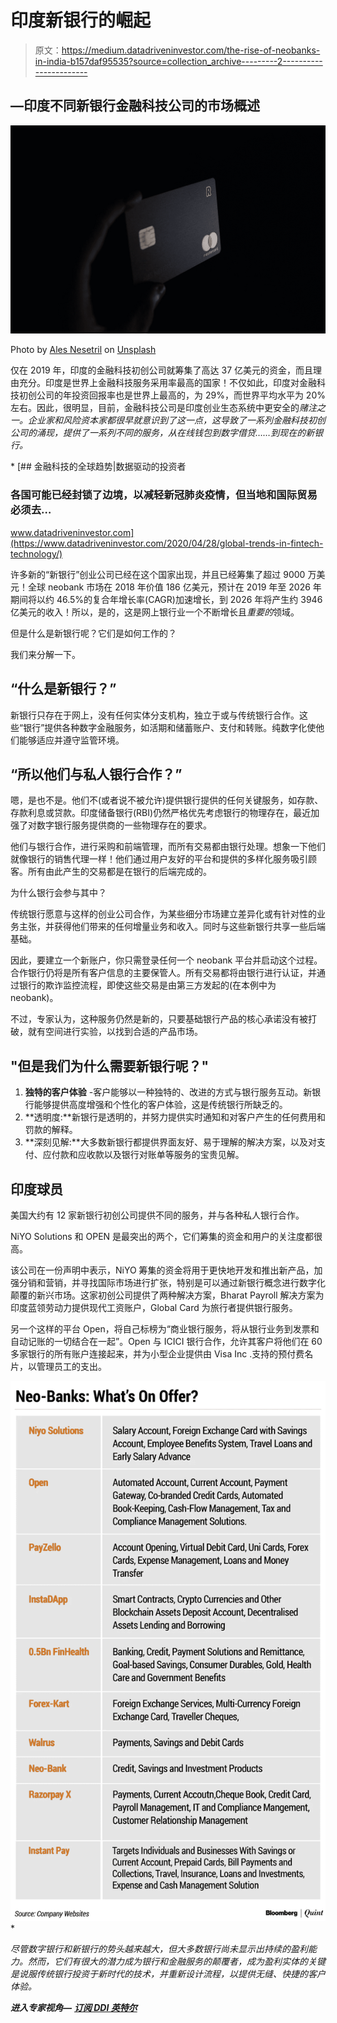 # 印度新银行的崛起

> 原文：<https://medium.datadriveninvestor.com/the-rise-of-neobanks-in-india-b157daf95535?source=collection_archive---------2----------------------->

## —印度不同新银行金融科技公司的市场概述

![](img/5d76c3687ae1cb4213e71b49ddec38b4.png)

Photo by [Ales Nesetril](https://unsplash.com/@alesnesetril?utm_source=medium&utm_medium=referral) on [Unsplash](https://unsplash.com?utm_source=medium&utm_medium=referral)

仅在 2019 年，印度的金融科技初创公司就筹集了高达 37 亿美元的资金，而且理由充分。印度是世界上金融科技服务采用率最高的国家！不仅如此，印度对金融科技初创公司的年投资回报率也是世界上最高的，为 29%，而世界平均水平为 20%左右。因此，很明显，目前，金融科技公司是印度创业生态系统中更安全的*赌注之一。企业家和风险资本家都很早就意识到了这一点，这导致了一系列金融科技初创公司的涌现，提供了一系列不同的服务，从在线钱包到数字借贷……到现在的新银行。*

*[](https://www.datadriveninvestor.com/2020/04/28/global-trends-in-fintech-technology/) [## 金融科技的全球趋势|数据驱动的投资者

### 各国可能已经封锁了边境，以减轻新冠肺炎疫情，但当地和国际贸易必须去…

www.datadriveninvestor.com](https://www.datadriveninvestor.com/2020/04/28/global-trends-in-fintech-technology/) 

许多新的“新银行”创业公司已经在这个国家出现，并且已经筹集了超过 9000 万美元！全球 neobank 市场在 2018 年价值 186 亿美元，预计在 2019 年至 2026 年期间将以约 46.5%的复合年增长率(CAGR)加速增长，到 2026 年将产生约 3946 亿美元的收入！所以，是的，这是网上银行业一个不断增长且*重要的*领域。

但是什么是新银行呢？它们是如何工作的？

我们来分解一下。

## **“什么是新银行？”**

新银行只存在于网上，没有任何实体分支机构，独立于或与传统银行合作。这些“银行”提供各种数字金融服务，如活期和储蓄账户、支付和转账。纯数字化使他们能够适应并遵守监管环境。

## “所以他们与私人银行合作？”

嗯，是也不是。他们不(或者说不被允许)提供银行提供的任何关键服务，如存款、存款利息或贷款。印度储备银行(RBI)仍然严格优先考虑银行的物理存在，最近加强了对数字银行服务提供商的一些物理存在的要求。

他们与银行合作，进行采购和前端管理，而所有交易都由银行处理。想象一下他们就像银行的销售代理一样！他们通过用户友好的平台和提供的多样化服务吸引顾客。所有由此产生的交易都是在银行的后端完成的。

为什么银行会参与其中？

传统银行愿意与这样的创业公司合作，为某些细分市场建立差异化或有针对性的业务主张，并获得他们带来的任何增量业务和收入。同时与这些新银行共享一些后端基础。

因此，要建立一个新账户，你只需登录任何一个 neobank 平台并启动这个过程。合作银行仍将是所有客户信息的主要保管人。所有交易都将由银行进行认证，并通过银行的欺诈监控流程，即使这些交易是由第三方发起的(在本例中为 neobank)。

不过，专家认为，这种服务仍然是新的，只要基础银行产品的核心承诺没有被打破，就有空间进行实验，以找到合适的产品市场。

## "但是我们为什么需要新银行呢？"

1.  **独特的客户体验** -客户能够以一种独特的、改进的方式与银行服务互动。新银行能够提供高度增强和个性化的客户体验，这是传统银行所缺乏的。
2.  **透明度:**新银行是透明的，并努力提供实时通知和对客户产生的任何费用和罚款的解释。
3.  **深刻见解:**大多数新银行都提供界面友好、易于理解的解决方案，以及对支付、应付款和应收款以及银行对账单等服务的宝贵见解。

## 印度球员

美国大约有 12 家新银行初创公司提供不同的服务，并与各种私人银行合作。

NiYO Solutions 和 OPEN 是最突出的两个，它们筹集的资金和用户的关注度都很高。

该公司在一份声明中表示，NiYO 筹集的资金将用于更快地开发和推出新产品，加强分销和营销，并寻找国际市场进行扩张，特别是可以通过新银行概念进行数字化颠覆的新兴市场。这家初创公司提供了两种解决方案，Bharat Payroll 解决方案为印度蓝领劳动力提供现代工资账户，Global Card 为旅行者提供银行服务。

另一个这样的平台 Open，将自己标榜为“商业银行服务，将从银行业务到发票和自动记账的一切结合在一起”。Open 与 ICICI 银行合作，允许其客户将他们在 60 多家银行的所有账户连接起来，并为小型企业提供由 Visa Inc .支持的预付费名片，以管理员工的支出。

![](img/9d19c365e2c1eaa73ff6a8e91a558da3.png)*

*尽管数字银行和新银行的势头越来越大，但大多数银行尚未显示出持续的盈利能力。然而，它们有很大的潜力成为银行和金融服务的颠覆者，成为盈利实体的关键是说服传统银行投资于新时代的技术，并重新设计流程，以提供无缝、快捷的客户体验。*

***进入专家视角—** [**订阅 DDI 英特尔**](https://datadriveninvestor.com/ddi-intel)*